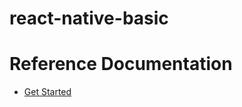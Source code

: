 # react-native-basic

# Reference Documentation
* [Get Started](https://reactnative.dev/docs/environment-setup)
